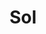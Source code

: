 ---
title: Sol
date: 
draft: false

# descripcion
description : Aros de plata 925 y ópalo

materials: Plata 925

color: Plateado y ópalo

dimensions: 1,2cm largo

code: 01-04-0637

type: "Aros"

categories: []

# Images
# first image will be shown in the product page
images:
  # - image: "images/path_to_image"
  # La ubicacion de las imagenes es imagenes/Aros/Aros.Piedras/01-04-0637-sol
  - image: "./images/aros/piedras/01-04-0637_a.JPG"
  - image: "./images/aros/piedras/01-04-0637_b.JPG"
---